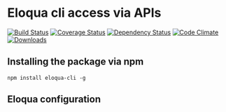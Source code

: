 # Eloqua cli access via APIs
[![Build Status](https://travis-ci.org/fraxedas/eloqua-cli.svg)](https://travis-ci.org/fraxedas/eloqua-cli)
[![Coverage Status](https://coveralls.io/repos/github/fraxedas/eloqua-cli/badge.svg?branch=master)](https://coveralls.io/github/fraxedas/eloqua-cli?branch=master)
[![Dependency Status](https://david-dm.org/fraxedas/eloqua-cli.svg)](https://david-dm.org/fraxedas/eloqua-cli)
[![Code Climate](https://codeclimate.com/github/fraxedas/eloqua-cli/badges/gpa.svg)](https://codeclimate.com/github/fraxedas/eloqua-cli)
[![Downloads](https://img.shields.io/npm/dm/eloqua-cli.svg)](https://npmjs.org/package/eloqua-cli)

## Installing the package via npm
```
npm install eloqua-cli -g
```

## Eloqua configuration
